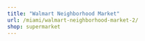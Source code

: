 ```yaml
---
title: "Walmart Neighborhood Market"
url: /miami/walmart-neighborhood-market-2/
shop: supermarket
---
```

